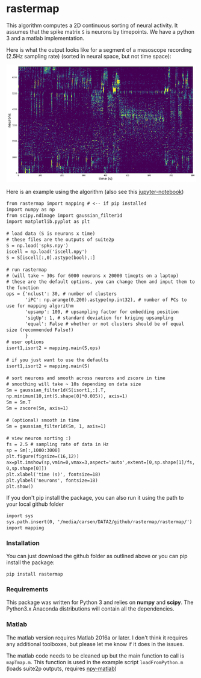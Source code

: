 # rastermap

This algorithm computes a 2D continuous sorting of neural activity. It assumes that the spike matrix `S` is neurons by timepoints. We have a python 3 and a matlab implementation.

Here is what the output looks like for a segment of a mesoscope recording (2.5Hz sampling rate) (sorted in neural space, but not time space):

![rastersorted](example.png)

Here is an example using the algorithm (also see this [jupyter-notebook](rastermap/run_rastermap.ipynb))

```
from rastermap import mapping # <-- if pip installed
import numpy as np
from scipy.ndimage import gaussian_filter1d
import matplotlib.pyplot as plt

# load data (S is neurons x time)
# these files are the outputs of suite2p
S = np.load('spks.npy')
iscell = np.load('iscell.npy')
S = S[iscell[:,0].astype(bool),:]

# run rastermap 
# (will take ~ 30s for 6000 neurons x 20000 timepts on a laptop)
# these are the default options, you can change them and input them to the function
ops = {'nclust': 30, # number of clusters
       'iPC': np.arange(0,200).astype(np.int32), # number of PCs to use for mapping algorithm
       'upsamp': 100, # upsampling factor for embedding position
       'sigUp': 1, # standard deviation for kriging upsampling
       'equal': False # whether or not clusters should be of equal size (recommended False!)
       }
# user options
isort1,isort2 = mapping.main(S,ops)

# if you just want to use the defaults
isort1,isort2 = mapping.main(S)

# sort neurons and smooth across neurons and zscore in time
# smoothing will take ~ 10s depending on data size
Sm = gaussian_filter1d(S[isort1,:].T, np.minimum(10,int(S.shape[0]*0.005)), axis=1)
Sm = Sm.T
Sm = zscore(Sm, axis=1)

# (optional) smooth in time
Sm = gaussian_filter1d(Sm, 1, axis=1)

# view neuron sorting :)
fs = 2.5 # sampling rate of data in Hz
sp = Sm[:,1000:3000]
plt.figure(figsize=(16,12))
ax=plt.imshow(sp,vmin=0,vmax=3,aspect='auto',extent=[0,sp.shape[1]/fs, 0,sp.shape[0]])
plt.xlabel('time (s)', fontsize=18)
plt.ylabel('neurons', fontsize=18)
plt.show()

```

If you don't pip install the package, you can also run it using the path to your local github folder
```
import sys
sys.path.insert(0, '/media/carsen/DATA2/github/rastermap/rastermap/')
import mapping
```

### Installation

You can just download the github folder as outlined above or you can pip install the package:
```
pip install rastermap
```

### Requirements

This package was written for Python 3 and relies on **numpy** and **scipy**. The Python3.x Anaconda distributions will contain all the dependencies.

### Matlab

The matlab version requires Matlab 2016a or later. I don't think it requires any additional toolboxes, but please let me know if it does in the issues.

The matlab code needs to be cleaned up but the main function to call is `mapTmap.m`. This function is used in the example script `loadFromPython.m` (loads suite2p outputs, requires [npy-matlab](https://github.com/kwikteam/npy-matlab))

